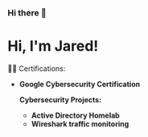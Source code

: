 ### Hi there 👋 <h1>Hi, I'm Jared! <br/>

👨‍💻 Certifications: 

- <b> Google Cybersecurity Certification

    Cybersecurity Projects:
    - Active Directory Homelab
    - Wireshark traffic monitoring
